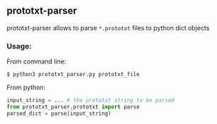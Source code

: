 ## prototxt-parser

prototxt-parser allows to parse `*.prototxt` files to python dict objects

### Usage:

From command line:
```commandline
$ python3 prototxt_parser.py prototxt_file
```

From python:
```python
input_string = ... # the prototxt string to be parsed
from prototxt_parser.prototxt import parse
parsed_dict = parse(input_string)
```

